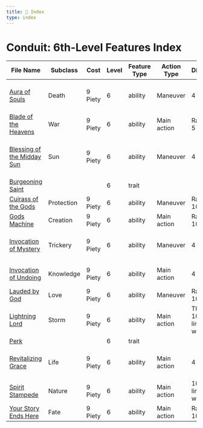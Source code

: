 ```yaml
---
title: 📑 Index
type: index
---
```


# Conduit: 6th-Level Features Index

| File Name                                                           | Subclass   | Cost    | Level | Feature Type | Action Type | Distance                    | Target                             |
| ------------------------------------------------------------------- | ---------- | ------- | ----- | ------------ | ----------- | --------------------------- | ---------------------------------- |
| [Aura of Souls](../Aura%20of%20Souls)                               | Death      | 9 Piety | 6     | ability      | Maneuver    | 4 aura                      | Each creature in the area          |
| [Blade of the Heavens](../Blade%20of%20the%20Heavens)               | War        | 9 Piety | 6     | ability      | Main action | Ranged 5                    | One creature                       |
| [Blessing of the Midday Sun](../Blessing%20of%20the%20Midday%20Sun) | Sun        | 9 Piety | 6     | ability      | Maneuver    | 4 aura                      | Self and each creature in the area |
| [Burgeoning Saint](../Burgeoning%20Saint)                           |            |         | 6     | trait        |             |                             |                                    |
| [Cuirass of the Gods](../Cuirass%20of%20the%20Gods)                 | Protection | 9 Piety | 6     | ability      | Maneuver    | Ranged 10                   | Three creatures                    |
| [Gods Machine](../Gods%20Machine)                                   | Creation   | 9 Piety | 6     | ability      | Main action | Ranged 10                   | Special                            |
| [Invocation of Mystery](../Invocation%20of%20Mystery)               | Trickery   | 9 Piety | 6     | ability      | Maneuver    | 4 burst                     | Self and each ally in the area     |
| [Invocation of Undoing](../Invocation%20of%20Undoing)               | Knowledge  | 9 Piety | 6     | ability      | Main action | 4 burst                     | Each enemy in the area             |
| [Lauded by God](../Lauded%20by%20God)                               | Love       | 9 Piety | 6     | ability      | Maneuver    | Ranged 10                   | Two allies                         |
| [Lightning Lord](../Lightning%20Lord)                               | Storm      | 9 Piety | 6     | ability      | Main action | Three 10 x 1 lines within 1 | Each enemy in the area             |
| [Perk](../Perk)                                                     |            |         | 6     | trait        |             |                             |                                    |
| [Revitalizing Grace](../Revitalizing%20Grace)                       | Life       | 9 Piety | 6     | ability      | Main action | 4 burst                     | Self and each ally in the area     |
| [Spirit Stampede](../Spirit%20Stampede)                             | Nature     | 9 Piety | 6     | ability      | Main action | 10 x 2 line within 5        | Each enemy in the area             |
| [Your Story Ends Here](../Your%20Story%20Ends%20Here)               | Fate       | 9 Piety | 6     | ability      | Main action | Ranged 10                   | One creature                       |
